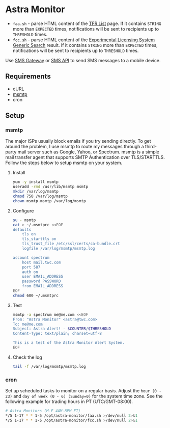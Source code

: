 # Astra Monitor
* `faa.sh` - parse HTML content of the [TFR List](https://tfr.faa.gov/tfr2/list.html) page. If it contains `STRING` more than `EXPECTED` times, notifications will be sent to recipients up to `THRESHOLD` times.
* `fcc.sh` - parse HTML content of the [Experimental Licensing System Generic Search](https://apps.fcc.gov/oetcf/els/reports/GenericSearch.cfm) result. If it contains `STRING` more than `EXPECTED` times, notifications will be sent to recipients up to `THRESHOLD` times.

Use [SMS Gateway](https://en.wikipedia.org/wiki/SMS_gateway#Email_clients) or [SMS API](https://www.twilio.com/) to send SMS messages to a mobile device.

## Requirements
* cURL
* [msmtp](https://marlam.de/msmtp/msmtp.html)
* cron

## Setup
### msmtp
The major ISPs usually block emails if you try sending directly. To get around the problem, I use msmtp to route my messages through a third-party mail server such as Google, Yahoo, or Spectrum. msmtp is a simple mail transfer agent that supports SMTP Authentication over TLS/STARTTLS. Follow the steps below to setup msmtp on your system.
1. Install
   ```bash
   yum -y install msmtp
   useradd -rmd /usr/lib/msmtp msmtp
   mkdir /var/log/msmtp
   chmod 750 /var/log/msmtp
   chown msmtp.msmtp /var/log/msmtp
   ```
1. Configure
   ```bash
   su - msmtp
   cat > ~/.msmtprc <<EOF
   defaults
       tls on
       tls_starttls on
       tls_trust_file /etc/ssl/certs/ca-bundle.crt
       logfile /var/log/msmtp/msmtp.log
   
   account spectrum
       host mail.twc.com
       port 587
       auth on
       user EMAIL_ADDRESS
       password PASSWORD
       from EMAIL_ADDRESS
   EOF
   chmod 600 ~/.msmtprc
   ```
1. Test
   ```bash
   msmtp -a spectrum me@me.com <<EOF
   From: "Astra Monitor" <astra@twc.com>
   To: me@me.com
   Subject: Astra Alert! - $COUNTER/$THRESHOLD
   Content-Type: text/plain; charset=utf-8
   
   This is a test of the Astra Monitor Alert System.
   EOF
   ```
1. Check the log
   ```bash
   tail -f /var/log/msmtp/msmtp.log
   ```

### cron
Set up scheduled tasks to monitor on a regular basis. Adjust the `hour (0 - 23)` and `day of week (0 - 6) (Sunday=0)` for the system time zone. See the following example for trading hours in PT (UTC/GMT-08:00).
```bash
# Astra Monitors (M-F 4AM-8PM ET)
*/5 1-17 * * 1-5 /opt/astra-monitor/faa.sh >/dev/null 2>&1
*/5 1-17 * * 1-5 /opt/astra-monitor/fcc.sh >/dev/null 2>&1
```
